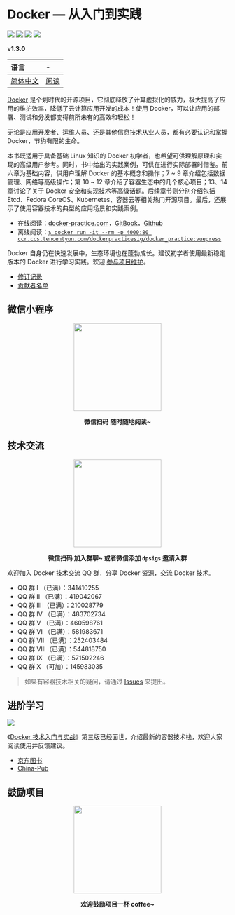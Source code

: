 # Docker — 从入门到实践

[![](https://img.shields.io/github/stars/yeasy/docker_practice.svg?style=social&label=Stars)](https://github.com/yeasy/docker_practice) [![](https://img.shields.io/github/release/yeasy/docker_practice/all.svg)](https://github.com/yeasy/docker_practice/releases) [![](https://img.shields.io/badge/Based-Docker%20CE%20v20.10-blue.svg)](https://github.com/docker/docker-ce) [![](https://img.shields.io/badge/Docker%20%E6%8A%80%E6%9C%AF%E5%85%A5%E9%97%A8%E4%B8%8E%E5%AE%9E%E6%88%98-jd.com-red.svg)][1]

**v1.3.0**

| 语言           | - |
| :------------- | :--- |
| [简体中文](https://github.com/yeasy/docker_practice)              | [阅读](https://vuepress.mirror.docker-practice.com/) |

[Docker](https://www.docker.com) 是个划时代的开源项目，它彻底释放了计算虚拟化的威力，极大提高了应用的维护效率，降低了云计算应用开发的成本！使用 Docker，可以让应用的部署、测试和分发都变得前所未有的高效和轻松！


无论是应用开发者、运维人员、还是其他信息技术从业人员，都有必要认识和掌握 Docker，节约有限的生命。

本书既适用于具备基础 Linux 知识的 Docker 初学者，也希望可供理解原理和实现的高级用户参考。同时，书中给出的实践案例，可供在进行实际部署时借鉴。前六章为基础内容，供用户理解 Docker 的基本概念和操作；7 ~ 9 章介绍包括数据管理、网络等高级操作；第 10 ~ 12 章介绍了容器生态中的几个核心项目；13、14 章讨论了关于 Docker 安全和实现技术等高级话题。后续章节则分别介绍包括 Etcd、Fedora CoreOS、Kubernetes、容器云等相关热门开源项目。最后，还展示了使用容器技术的典型的应用场景和实践案例。

* 在线阅读：[docker-practice.com](https://vuepress.mirror.docker-practice.com/)，[GitBook](https://yeasy.gitbook.io/docker_practice/)，[Github](https://github.com/yeasy/docker_practice/blob/master/SUMMARY.md)
* 离线阅读：[`$ docker run -it --rm -p 4000:80 ccr.ccs.tencentyun.com/dockerpracticesig/docker_practice:vuepress`](https://github.com/yeasy/docker_practice/wiki/%E7%A6%BB%E7%BA%BF%E9%98%85%E8%AF%BB%E5%8A%9F%E8%83%BD%E8%AF%A6%E8%A7%A3)

Docker 自身仍在快速发展中，生态环境也在蓬勃成长。建议初学者使用最新稳定版本的 Docker 进行学习实践。欢迎 [参与项目维护](CONTRIBUTING.md)。

* [修订记录](CHANGELOG.md)
* [贡献者名单](https://github.com/yeasy/docker_practice/graphs/contributors)

## 微信小程序

<p align="center">
<img width="200" src="https://docker_practice.gitee.io/pic/dp-wechat-miniprogram.jpg">
</p>

<p align="center"><strong>微信扫码 随时随地阅读~</strong></p>

## 技术交流

<p align="center">
<img width="200" src="https://docker_practice.gitee.io/pic/dpsig-wechat.jpg">
</p>

<p align="center"><strong>微信扫码 加入群聊~ 或者微信添加 <code>dpsigs</code> 邀请入群</strong></p>

欢迎加入 Docker 技术交流 QQ 群，分享 Docker 资源，交流 Docker 技术。

* QQ 群 I   （已满）：341410255
* QQ 群 II  （已满）：419042067
* QQ 群 III （已满）：210028779
* QQ 群 IV  （已满）：483702734
* QQ 群 V   （已满）：460598761
* QQ 群 VI  （已满）：581983671
* QQ 群 VII （已满）：252403484
* QQ 群 VIII（已满）：544818750
* QQ 群 IX  （已满）：571502246
* QQ 群 X   （可加）：145983035

>如果有容器技术相关的疑问，请通过 [Issues](https://github.com/yeasy/docker_practice/issues/new/choose) 来提出。

## 进阶学习

[![](https://github.com/yeasy/docker_practice/raw/master/_images/docker_primer3.png)][1]

《[Docker 技术入门与实战][1]》第三版已经面世，介绍最新的容器技术栈，欢迎大家阅读使用并反馈建议。

* [京东图书][1]
* [China-Pub](http://product.china-pub.com/8052127)

## 鼓励项目

<p align="center">
<img width="200" src="https://github.com/yeasy/docker_practice/raw/master/_images/donate.jpeg">
</p>

<p align="center"><strong>欢迎鼓励项目一杯 coffee~</strong></p>

[1]: https://union-click.jd.com/jdc?e=&p=JF8AANADIgZlGF0VAxUDVBJdHDISBFAfWRcCGzcRRANLXSJeEF4aVwkMGQ1eD0kdSVJKSQVJHBIEUB9ZFwIbGAxeB0gyS34PbFlHVHNkI0MQEAoIcSxyBWFLRAtZK1olABYHXR9eHAoQN2UbXCVQfN_jrYOwsw7T_5SOnZUiBmUbXBYBFwBVG14UBBAAZRxbHDJJUjscCEEHEQ4FSA4VBhBQZStrFjIiN1UrWCVAfARQT1gQA0cFAEwOEAcRDlMTDEALQAFTEwwRUhMAUR1cJQATBlES
